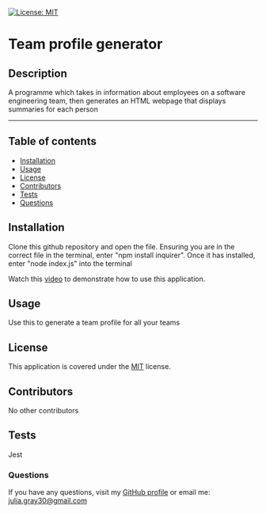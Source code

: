 
[![License: MIT](https://img.shields.io/badge/License-MIT-yellow.svg)](https://opensource.org/licenses/MIT)

# Team profile generator

## Description
A programme which  takes in information about employees on a software engineering team, then generates an HTML webpage that displays summaries for each person

- - - - 


## Table of contents 

* [Installation](#installation)
* [Usage](#usage)
* [License](#license)
* [Contributors](#contributors)
* [Tests](#tests)
* [Questions](#questions)

<a name="installation"></a>
## Installation 
Clone this github repository and open the file. Ensuring you are in the correct file in the terminal, enter "npm install inquirer". Once it has installed, enter "node index.js" into the terminal


Watch this [video](https://youtu.be/bkXMOkSo0Xg) to demonstrate how to use this application.

<a name="usage"></a>
## Usage 
Use this to generate a team profile for all your teams 


<a name="license"></a>
## License 

This application is covered under the [MIT](https://opensource.org/licenses/MIT) license.  


<a name="contributors"></a>
## Contributors 
No other contributors

<a name="tests"></a>
## Tests 
Jest

<a name="questions"></a>
### Questions

If you have any questions, visit my [GitHub profile](https://www.github.com/jgray33) or email me: julia.gray30@gmail.com 

